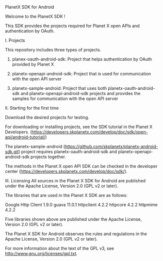 PlanetX SDK for Android

Welcome to the PlanetX SDK !

This SDK provides the projects required for Planet X open APIs and authentication by OAuth.


I. Projects

This repository includes three types of projects.

1. planex-oauth-android-sdk: Project that helps authentication by OAuth provided by Planet X

2. planetx-openapi-android-sdk: Project that is used for communication with the open API server

3. planetx-sample-android: Project that uses both planetx-oauth-android-sdk and planetx-openapi-android-sdk projects and provides the samples for communication with the open API server


II. Starting for the first time

Download the desired projects for testing.

For downloading or installing projects, see the SDK tutorial in the Planet X Developers.
(https://developers.skplanetx.com/develop/doc/sdk/open-api/android-tutorial/)

The planetx-sample-android (https://github.com/skplanetx/planetx-android-sdk.git) project requires planetx-oauth-android-sdk and planetx-openapi-android-sdk projects together.

The methods in the Planet X open API SDK can be checked in the developer center (https://developers.skplanetx.com/develop/doc/sdk/).


III. Licensing
All sources in the Planet X SDK for Android are published under the Apache License, Version 2.0 (GPL v2 or later).

The libraries that are used in the Planet X SDK are as follows:

Google Http Client 1.9.0
guava 11.0.1
httpclient 4.2.2
httpcore 4.2.2
httpmime 4.2.2

Five libraries shown above are published under the Apache License, Version 2.0 (GPL v2 or later).

The Planet X SDK for Android observes the rules and regulations in the Apache License, Version 2.0 (GPL v2 or later).

For more information about the text of the GPL v3, see http://www.gnu.org/licenses/gpl.txt.
